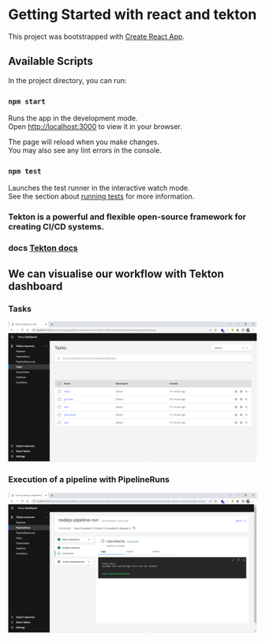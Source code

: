 # Getting Started with react and tekton

This project was bootstrapped with [Create React App](https://github.com/facebook/create-react-app).

## Available Scripts

In the project directory, you can run:

### `npm start`

Runs the app in the development mode.\
Open [http://localhost:3000](http://localhost:3000) to view it in your browser.

The page will reload when you make changes.\
You may also see any lint errors in the console.

### `npm test`

Launches the test runner in the interactive watch mode.\
See the section about [running tests](https://facebook.github.io/create-react-app/docs/running-tests) for more information.

### Tekton is a powerful and flexible open-source framework for creating CI/CD systems.
### docs <a href="https://tekton.dev/docs/">Tekton docs</a>

## We can visualise our workflow with Tekton dashboard
### Tasks
![plot](./screan/task.png)
### Execution of a pipeline with PipelineRuns
![plot](./screan/pipeline-run.png)

